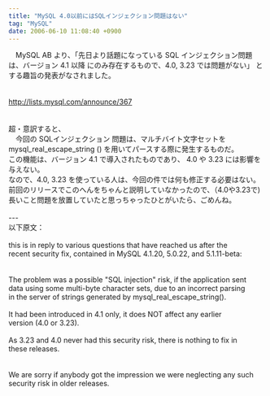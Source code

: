 ```yaml
---
title: "MySQL 4.0以前にはSQLインジェクション問題はない"
tag: "MySQL"
date: 2006-06-10 11:08:40 +0900
---
```


　MySQL AB より、「先日より話題になっている SQL インジェクション問題は、バージョン 4.1 以降 にのみ存在するもので、4.0, 3.23 では問題がない」 とする趣旨の発表がなされました。<br>
<br>
<br>
http://lists.mysql.com/announce/367<br>
<br>
<br>
超・意訳すると、<br>
　今回の SQLインジェクション 問題は、マルチバイト文字セットを mysql_real_escape_string () を用いてパースする際に発生するものだ。<br>
この機能は、バージョン 4.1 で導入されたものであり、 4.0 や 3.23 には影響を与えない。<br>
なので、4.0, 3.23 を使っている人は、今回の件では何も修正する必要はない。<br>
前回のリリースでこのへんをちゃんと説明していなかったので、（4.0や3.23で)長いこと問題を放置していたと思っちゃったひとがいたら、ごめんね。<br>
<br>
---<br>
以下原文：<br>
<br>
this is in reply to various questions that have reached us after the <br>
recent security fix, contained in MySQL 4.1.20, 5.0.22, and 5.1.11-beta:<br>
<br>
<br>
The problem was a possible "SQL injection" risk, if the application sent <br>
data using some multi-byte character sets, due to an incorrect parsing <br>
in the server of strings generated by mysql_real_escape_string().<br>
<br>
It had been introduced in 4.1 only, it does NOT affect any earlier <br>
version (4.0 or 3.23).<br>
<br>
As 3.23 and 4.0 never had this security risk, there is nothing to fix in <br>
these releases.<br>
<br>
<br>
We are sorry if anybody got the impression we were neglecting any such <br>
security risk in older releases.<br>
<br>
<br>
